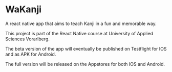 # WaKanji
A react native app that aims to teach Kanji in a fun and memorable way.

This project is part of the React Native course at University of Applied Sciences Vorarlberg.

The beta version of the app will eventually be published on Testflight for IOS and as APK for Android.

The full version will be released on the Appstores for both IOS and Android.
